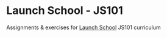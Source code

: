 # Launch School - JS101
Assignments & exercises for [Launch School](https://launchschool.com/) JS101 curriculum
